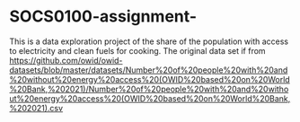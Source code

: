 # SOCS0100-assignment-
This is a data exploration project of the share of the population with access to electricity and clean fuels for cooking. The original data set if from https://github.com/owid/owid-datasets/blob/master/datasets/Number%20of%20people%20with%20and%20without%20energy%20access%20(OWID%20based%20on%20World%20Bank,%202021)/Number%20of%20people%20with%20and%20without%20energy%20access%20(OWID%20based%20on%20World%20Bank,%202021).csv
